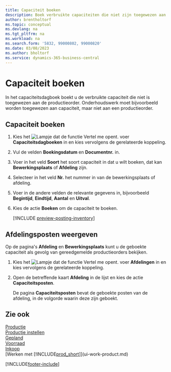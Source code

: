 ```yaml
---
title: Capaciteit boeken
description: Boek verbruikte capaciteiten die niet zijn toegewezen aan de productieorder in het capaciteitsjournaal en bekijk geboekte capaciteiten op de pagina met capaciteitsposten.
author: brentholtorf
ms.topic: conceptual
ms.devlang: na
ms.tgt_pltfrm: na
ms.workload: na
ms.search.form: '5832, 99000802, 99000820'
ms.date: 03/08/2023
ms.author: bholtorf
ms.service: dynamics-365-business-central
---
```

# <a name="post-capacities"></a>Capaciteit boeken

In het capaciteitsdagboek boekt u de verbruikte capaciteit die niet is toegewezen aan de productieorder. Onderhoudswerk moet bijvoorbeeld worden toegewezen aan capaciteit, maar niet aan een productieorder.  

## <a name="to-post-capacities"></a>Capaciteit boeken

1. Kies het ![Lampje dat de functie Vertel me opent.](media/ui-search/search_small.png "Vertel me wat u wilt doen") voer **Capaciteitsdagboeken** in en kies vervolgens de gerelateerde koppeling.  
2. Vul de velden **Boekingsdatum** en **Documentnr.** in.  
3. Voer in het veld **Soort** het soort capaciteit in dat u wilt boeken, dat kan **Bewerkingsplaats** of **Afdeling** zijn.  
4. Selecteer in het veld **Nr.** het nummer in van de bewerkingsplaats of afdeling.  
5. Voer in de andere velden de relevante gegevens in, bijvoorbeeld **Begintijd**, **Eindtijd**, **Aantal** en **Uitval**.  
6. Kies de actie **Boeken** om de capaciteit te boeken.  

    [!INCLUDE [preview-posting-inventory](includes/preview-posting-inventory.md)]

## <a name="to-view-work-center-ledger-entries"></a>Afdelingsposten weergeven

Op de pagina's **Afdeling** en **Bewerkingsplaats** kunt u de geboekte capaciteit als gevolg van gereedgemelde productieorders bekijken.    
1. Kies het ![Lampje dat de functie Vertel me opent.](media/ui-search/search_small.png "Vertel me wat u wilt doen") voer **Afdelingen** in en kies vervolgens de gerelateerde koppeling.  
2. Open de betreffende kaart **Afdeling** in de lijst en kies de actie **Capaciteitsposten**.  

    De pagina **Capaciteitsposten** bevat de geboekte posten van de afdeling, in de volgorde waarin deze zijn geboekt.   

## <a name="see-also"></a>Zie ook

[Productie](production-manage-manufacturing.md)  
[Productie instellen](production-configure-production-processes.md)  
[Gepland](production-planning.md)  
[Voorraad](inventory-manage-inventory.md)  
[Inkoop](purchasing-manage-purchasing.md)  
[Werken met [!INCLUDE[prod_short](includes/prod_short.md)]](ui-work-product.md)


[!INCLUDE[footer-include](includes/footer-banner.md)]
